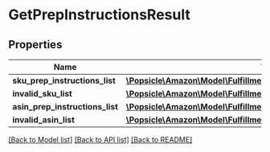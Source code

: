 # GetPrepInstructionsResult

## Properties
Name | Type | Description | Notes
------------ | ------------- | ------------- | -------------
**sku_prep_instructions_list** | [**\Popsicle\Amazon\Model\FulfillmentInboundV0\SKUPrepInstructionsList**](SKUPrepInstructionsList.md) |  | [optional] 
**invalid_sku_list** | [**\Popsicle\Amazon\Model\FulfillmentInboundV0\InvalidSKUList**](InvalidSKUList.md) |  | [optional] 
**asin_prep_instructions_list** | [**\Popsicle\Amazon\Model\FulfillmentInboundV0\ASINPrepInstructionsList**](ASINPrepInstructionsList.md) |  | [optional] 
**invalid_asin_list** | [**\Popsicle\Amazon\Model\FulfillmentInboundV0\InvalidASINList**](InvalidASINList.md) |  | [optional] 

[[Back to Model list]](../../README.md#documentation-for-models) [[Back to API list]](../../README.md#documentation-for-api-endpoints) [[Back to README]](../../README.md)

